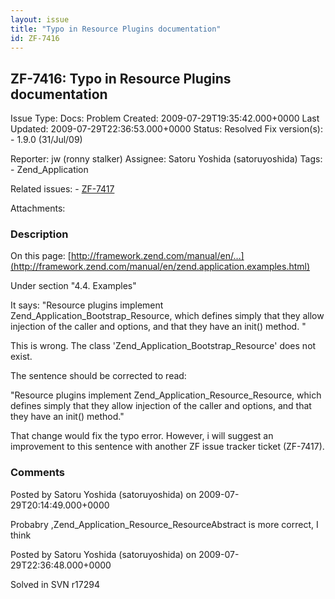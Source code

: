 ```yaml
---
layout: issue
title: "Typo in Resource Plugins documentation"
id: ZF-7416
---
```


ZF-7416: Typo in Resource Plugins documentation
-----------------------------------------------

 Issue Type: Docs: Problem Created: 2009-07-29T19:35:42.000+0000 Last Updated: 2009-07-29T22:36:53.000+0000 Status: Resolved Fix version(s): - 1.9.0 (31/Jul/09)
 
 Reporter:  jw (ronny stalker)  Assignee:  Satoru Yoshida (satoruyoshida)  Tags: - Zend\_Application
 
 Related issues: - [ZF-7417](/issues/browse/ZF-7417)
 
 Attachments: 
### Description

On this page: [http://framework.zend.com/manual/en/…](http://framework.zend.com/manual/en/zend.application.examples.html)

Under section "4.4. Examples"

It says: "Resource plugins implement Zend\_Application\_Bootstrap\_Resource, which defines simply that they allow injection of the caller and options, and that they have an init() method. "

This is wrong. The class 'Zend\_Application\_Bootstrap\_Resource' does not exist.

The sentence should be corrected to read:

"Resource plugins implement Zend\_Application\_Resource\_Resource, which defines simply that they allow injection of the caller and options, and that they have an init() method."

That change would fix the typo error. However, i will suggest an improvement to this sentence with another ZF issue tracker ticket (ZF-7417).

 

 

### Comments

Posted by Satoru Yoshida (satoruyoshida) on 2009-07-29T20:14:49.000+0000

Probabry ,Zend\_Application\_Resource\_ResourceAbstract is more correct, I think

 

 

Posted by Satoru Yoshida (satoruyoshida) on 2009-07-29T22:36:48.000+0000

Solved in SVN r17294

 

 